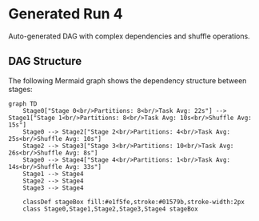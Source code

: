 # Generated Run 4

Auto-generated DAG with complex dependencies and shuffle operations.

## DAG Structure

The following Mermaid graph shows the dependency structure between stages:

```mermaid
graph TD
    Stage0["Stage 0<br/>Partitions: 8<br/>Task Avg: 22s"] --> Stage1["Stage 1<br/>Partitions: 8<br/>Task Avg: 10s<br/>Shuffle Avg: 15s"]
    Stage0 --> Stage2["Stage 2<br/>Partitions: 4<br/>Task Avg: 25s<br/>Shuffle Avg: 10s"]
    Stage2 --> Stage3["Stage 3<br/>Partitions: 10<br/>Task Avg: 26s<br/>Shuffle Avg: 8s"]
    Stage0 --> Stage4["Stage 4<br/>Partitions: 1<br/>Task Avg: 14s<br/>Shuffle Avg: 33s"]
    Stage1 --> Stage4
    Stage2 --> Stage4
    Stage3 --> Stage4

    classDef stageBox fill:#e1f5fe,stroke:#01579b,stroke-width:2px
    class Stage0,Stage1,Stage2,Stage3,Stage4 stageBox
```
